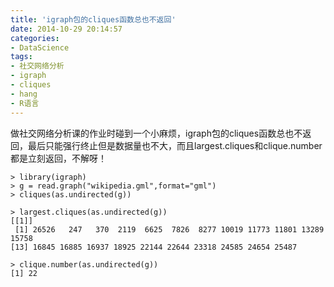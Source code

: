 ```yaml
---
title: 'igraph包的cliques函数总也不返回'
date: 2014-10-29 20:14:57
categories: 
- DataScience
tags: 
- 社交网络分析
- igraph
- cliques
- hang
- R语言
---
```

做社交网络分析课的作业时碰到一个小麻烦，igraph包的cliques函数总也不返回，最后只能强行终止但是数据量也不大，而且largest.cliques和clique.number都是立刻返回，不解呀！
```
> library(igraph)
> g = read.graph("wikipedia.gml",format="gml")
> cliques(as.undirected(g))

> largest.cliques(as.undirected(g))
[[1]]
 [1] 26526   247   370  2119  6625  7826  8277 10019 11773 11801 13289 15758
[13] 16845 16885 16937 18925 22144 22644 23318 24585 24654 25487

> clique.number(as.undirected(g))
[1] 22
```

